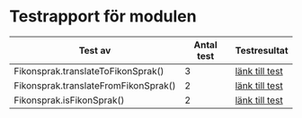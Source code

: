 # Testrapport för modulen
|Test av|Antal test|Testresultat|
|-------|-----------|------------|
|Fikonsprak.translateToFikonSprak()|3|[länk till test](spec/support/Fikonsprak.spec.js)|
|Fikonsprak.translateFromFikonSprak()|2|[länk till test](spec/support/Fikonsprak.spec.js)|
|Fikonsprak.isFikonSprak()|2|[länk till test](spec/support/Fikonsprak.spec.js)|
